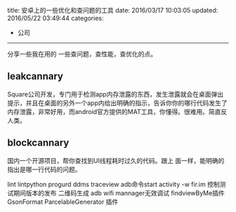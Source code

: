 title: 安卓上的一些优化和查问题的工具
date: 2016/03/17 10:03:05
updated: 2016/05/22 03:49:44
categories:
- 公司
---
分享一些我在用的 一些查问题，查性能，查优化的点。

## leakcannary
Square公司开发，专门用于检测app内存泄露的东西，发生泄露就会在桌面弹出提示，并且在桌面的另外一个app内给出明确的指示，告诉你你的哪行代码发生了内存泄露，非常好用，而android官方提供的MAT工具，你懂得。很难用。简直反人类。

## blockcannary
国内一个开源项目，帮你查找到UI线程耗时过久的代码。跟上 面一样，能明确的指出是哪一行代码的问题。

lint    lintpython
progurd 
ddms traceview
adb命令start activity -w 
fir.im 控制测试期间版本的发布 二维码生成
adb wifi mannager无效调试
findviewByMe插件
GsonFormat
ParcelableGenerator 插件


